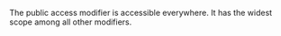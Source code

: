 The public access modifier is accessible everywhere. It has the widest scope among all other modifiers.

